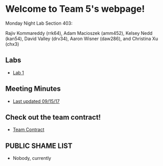 # Welcome to Team 5's webpage!

Monday Night Lab Section 403:

Rajiv Kommareddy (rrk64), Adam Macioszek (amm452), Kelsey Nedd (kan54), David Valley (drv34), Aaron Wisner (daw286), and Christina Xu (chx3)

## Labs

* [Lab 1](Lab1page.md)

## Meeting Minutes
* [Last updated 09/15/17](Minutes.pdf)

## Check out the team contract!
* [Team Contract](Contract2.0.pdf)

## PUBLIC SHAME LIST
* Nobody, currently
